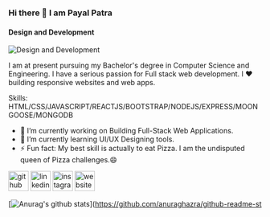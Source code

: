 ### Hi there 👋 I am Payal Patra
#### Design and Development
![Design and Development](https://www.google.com/url?sa=i&url=https%3A%2F%2Fwww.linkedin.com%2Fpub%2Fdir%2F%2B%2FPatra...&psig=AOvVaw3bb-5JzPfKbW6AkD4IdbwG&ust=1607954454285000&source=images&cd=vfe&ved=0CAIQjRxqFwoTCJCPv6SPy-0CFQAAAAAdAAAAABAJ)

I am at present pursuing my Bachelor's degree in Computer Science and Engineering. I have a serious passion for Full stack web development. I ❤️ building responsive websites and web apps.

Skills: HTML/CSS/JAVASCRIPT/REACTJS/BOOTSTRAP/NODEJS/EXPRESS/MOONGOOSE/MONGODB

- 🔭 I’m currently working on Building Full-Stack Web Applications. 
- 🌱 I’m currently learning UI/UX Designing tools. 
- ⚡ Fun fact: My best skill is actually to eat Pizza. I am the undisputed queen of Pizza challenges.😄 


[<img src='https://cdn.jsdelivr.net/npm/simple-icons@3.0.1/icons/github.svg' alt='github' height='40'>](https://github.com/payalpatra)  [<img src='https://cdn.jsdelivr.net/npm/simple-icons@3.0.1/icons/linkedin.svg' alt='linkedin' height='40'>](https://www.linkedin.com/in/payalpatra105/)  [<img src='https://cdn.jsdelivr.net/npm/simple-icons@3.0.1/icons/instagram.svg' alt='instagram' height='40'>](https://www.instagram.com/p_iconic_/)  [<img src='https://cdn.jsdelivr.net/npm/simple-icons@3.0.1/icons/icloud.svg' alt='website' height='40'>](https://payalpatra.github.io/Personal-Site/)  


[![Anurag's github stats](https://github-readme-stats.vercel.app/api?username=payalpatra)](https://github.com/anuraghazra/github-readme-st
